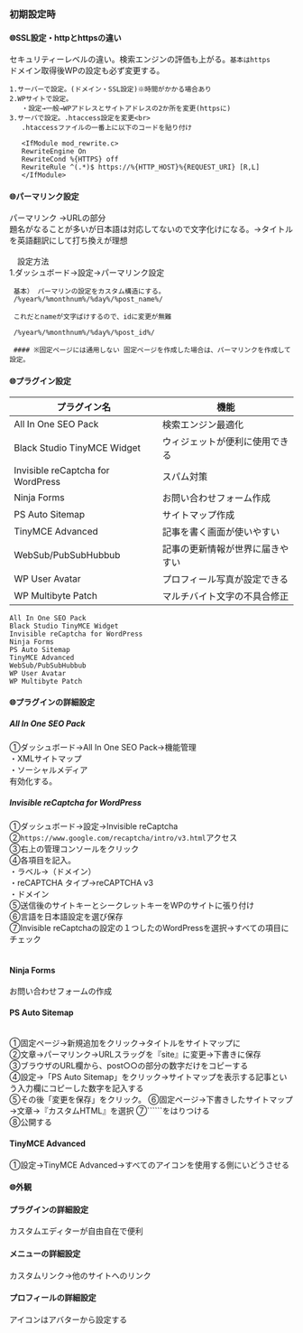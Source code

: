 ### 初期設定時<br>
#### :globe_with_meridians:SSL設定・httpとhttpsの違い<br>
 セキュリティーレベルの違い。検索エンジンの評価も上がる。```基本はhttps```
 <br>
 ドメイン取得後WPの設定も必ず変更する。
 ```
 1.サーバーで設定。(ドメイン・SSL設定)※時間がかかる場合あり
 2.WPサイトで設定。
    ・設定→一般→WPアドレスとサイトアドレスの2か所を変更(httpsに)
 3.サーバで設定。.htaccess設定を変更<br>
    .htaccessファイルの一番上に以下のコードを貼り付け
    
    <IfModule mod_rewrite.c>
    RewriteEngine On
    RewriteCond %{HTTPS} off
    RewriteRule ^(.*)$ https://%{HTTP_HOST}%{REQUEST_URI} [R,L]
    </IfModule>
  ```
#### :globe_with_meridians:パーマリンク設定<br>
パーマリンク →URLの部分<br>
題名がなることが多いが日本語は対応してないので文字化けになる。→タイトルを英語翻訳にして打ち換えが理想<br><br>
　設定方法<br>
  1.ダッシュボード→設定→パーマリンク設定<br>
```
 基本） パーマリンの設定をカスタム構造にする。
 /%year%/%monthnum%/%day%/%post_name%/
 
 これだとnameが文字ばけするので、idに変更が無難
 
 /%year%/%monthnum%/%day%/%post_id%/
 
 #### ※固定ページには通用しない 固定ページを作成した場合は、パーマリンクを作成して設定。
 ```

#### :globe_with_meridians:プラグイン設定<br>

| プラグイン名 | 機能 |
----|---- 
| All In One SEO Pack | 検索エンジン最適化 |
| Black Studio TinyMCE Widget | ウィジェットが便利に使用できる |
| Invisible reCaptcha for WordPress | スパム対策 |
| Ninja Forms | お問い合わせフォーム作成 |
| PS Auto Sitemap | サイトマップ作成 |
| TinyMCE Advanced | 記事を書く画面が使いやすい |
| WebSub/PubSubHubbub | 記事の更新情報が世界に届きやすい |
| WP User Avatar | プロフィール写真が設定できる |
|WP Multibyte Patch | マルチバイト文字の不具合修正 |


```
All In One SEO Pack
Black Studio TinyMCE Widget
Invisible reCaptcha for WordPress
Ninja Forms
PS Auto Sitemap
TinyMCE Advanced
WebSub/PubSubHubbub
WP User Avatar
WP Multibyte Patch
```
#### :globe_with_meridians:プラグインの詳細設定
##### All In One SEO Pack<br>
①ダッシュボード→All In One SEO Pack→機能管理<br>
 ・XMLサイトマップ<br>
 ・ソーシャルメディア<br>
有効化する。<br>
##### Invisible reCaptcha for WordPress<br>
①ダッシュボード→設定→Invisible reCaptcha<br>
②```https://www.google.com/recaptcha/intro/v3.html```アクセス<br>
③右上の管理コンソールをクリック<br>
④各項目を記入。<br>
 ・ラベル→（ドメイン）<br>
 ・reCAPTCHA タイプ→reCAPTCHA v3<br>
 ・ドメイン<br>
⑤送信後のサイトキーとシークレットキーをWPのサイトに張り付け<br>
⑥言語を日本語設定を選び保存<br>
⑦Invisible reCaptchaの設定の１つしたのWordPressを選択→すべての項目にチェック<br><br>

#### Ninja Forms<br>
お問い合わせフォームの作成<br>

#### PS Auto Sitemap
<br>
①固定ページ→新規追加をクリック→タイトルをサイトマップに<br>
②文章→パーマリンク→URLスラッグを『site』に変更→下書きに保存<br>
③ブラウザのURL欄から、post○○の部分の数字だけをコピーする<br>
④設定→「PS Auto Sitemap」をクリック→サイトマップを表示する記事という入力欄にコピーした数字を記入する<br>
⑤その後「変更を保存」をクリック。
⑥固定ページ→下書きしたサイトマップ→文章→『カスタムHTML』を選択
⑦```<!-- SITEMAP CONTENT REPLACE POINT -->```をはりつける<br>
⑧公開する<br>

#### TinyMCE Advanced<br>
①設定→TinyMCE Advanced→すべてのアイコンを使用する側にいどうさせる<br>

#### :globe_with_meridians:外観<br>
#### プラグインの詳細設定
カスタムエディターが自由自在で便利<br>
#### メニューの詳細設定<br>
カスタムリンク→他のサイトへのリンク
#### プロフィールの詳細設定<br>
アイコンはアバターから設定する<br>
